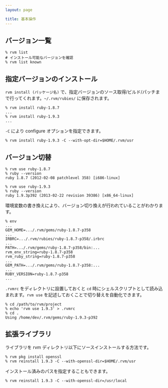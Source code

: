 ```yaml
---
layout: page

title: 基本操作
---
```


## バージョン一覧

    % rvm list
    # インストール可能なバージョンを確認
    % rvm list known


## 指定バージョンのインストール

`rvm install (パッケージ名)` で、指定バージョンのソース取得/ビルド/パッチまで行ってくれます。`~/.rvm/rubies/` に保存されます。

    % rvm install ruby-1.8.7
    ...
    % rvm install ruby-1.9.3
    ...

`-C` により configure オプションを指定できます。

    % rvm install ruby-1.9.3 -C --with-opt-dir=$HOME/.rvm/usr


## バージョン切替

    % rvm use ruby-1.8.7
    % ruby --version
    ruby 1.8.7 (2012-02-08 patchlevel 358) [i686-linux]

    % rvm use ruby-1.9.3
    % ruby --version
    ruby 1.9.3p392 (2013-02-22 revision 39386) [x86_64-linux]

環境変数の書き換えにより、バージョン切り換えが行われていることがわかります。

    % env
    ...
    GEM_HOME=.../.rvm/gems/ruby-1.8.7-p358
    ...
    IRBRC=.../.rvm/rubies/ruby-1.8.7-p358/.irbrc
    ...
    PATH=.../.rvm/gems/ruby-1.8.7-p358/bin:...
    rvm_env_string=ruby-1.8.7-p358
    rvm_ruby_string=ruby-1.8.7-p358
    ...
    GEM_PATH=.../.rvm/gems/ruby-1.8.7-p358:...
    ...
    RUBY_VERSION=ruby-1.8.7-p358
    ...

`.rvmrc` をディレクトリに設置しておくと `cd` 時にシェルスクリプトとして読み込まれます。`rvm use` を記述しておくことで切り替えを自動化できます。

    % cd /path/to/rvm/project
    % echo 'rvm use 1.9.3' > .rvmrc
    % cd .
    Using /home/dev/.rvm/gems/ruby-1.9.3-p392

## 拡張ライブラリ

ライブラリを rvm ディレクトリ以下にソースインストールする方法です。

    % rvm pkg install openssl
    % rvm reinstall 1.9.3 -C --with-openssl-dir=$HOME/.rvm/usr

インストール済みのパスを指定することもできます。

    % rvm reinstall 1.9.3 -C --with-openssl-dir=/usr/local


